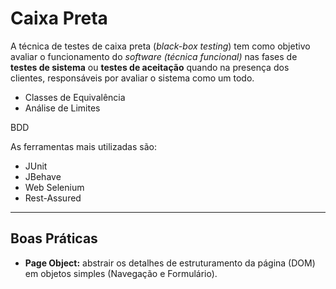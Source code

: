 # Caixa Preta
A técnica de testes de caixa preta (*black-box testing*) tem como objetivo avaliar o funcionamento do *software* *(técnica funcional)* nas fases de **testes de sistema** ou **testes de aceitação** quando na presença dos clientes, responsáveis por avaliar o sistema como um todo.

* Classes de Equivalência
* Análise de Limites

BDD

As ferramentas mais utilizadas são:

* JUnit
* JBehave
* Web Selenium
* Rest-Assured

---

## Boas Práticas
* **Page Object:** abstrair os detalhes de estruturamento da página (DOM) em objetos simples (Navegação e Formulário).
